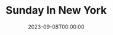 ---
title: Sunday In New York
date: 2023-09-08T00:00:00
opening_date: 1963-02-21
closing_date: 1963-03-02
layout: productions
playbill:
Theatre: Theatre Jacksonville
Venue: Little Theatre
cast:
- Adam Taylor: Art Logan
- Eileen Taylor: Sabina Meyer
- Man: Marshall Grauer
- Woman: Carol Green
- Mike Mitchell: David Boyer
- Russell Wilson: Wallace Hannon
crew:
- Director: George Ballis
- Set Designer: Ben Jones
- Technical Director: Pete House
- Sound: Madge Bruner
- Scenic Art Work: Robert Krell
- Lighting Designer: Chase Ambler
- Stage Manager: A. Ira Fink
- Assistant Stage Manager: Helen Cochran
- Lighting: Peggy Miller
- Properties:
  - Gail Swymer
  - Sandra Spencer
  - Ann Brown
  - Jean Charles
  - Ed Poole
  - Gladys Dale
  - Doris Thornhill
  - Mary Frances Thornhill
  - Eula Walters
  - Esther Barnes
- Make-Up:
  - Ellen Black
  - Marion Conner
  - Doris Thornhill
  - Eula Walters
  - Sandra Spencer
- Construction and Painting:
  - Peggy Miller
  - Galdys Dale
  - Catthy Logan
  - Thelma Mayeron
  - Claudia Kowkabany
  - Claudette Kowkabany
  - Margaret Mahler
  - Bambi Bowen
  - Fern Morgan
  - Eula Walters
  - Pete House
  - Joanne House
- Costumes: Frank Ridge
---